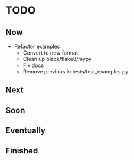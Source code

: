 # TODO

## Now

- Refactor examples
    * Convert to new format
    * Clean up black/flake8/mypy
    * Fix docs
    * Remove previous in tests/test_examples.py

## Next

## Soon

## Eventually

## Finished
